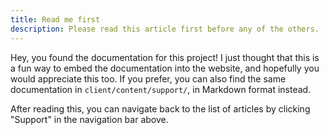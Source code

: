 ```yaml
---
title: Read me first
description: Please read this article first before any of the others.
---
```


Hey, you found the documentation for this project! I just thought that this is a fun way to embed
the documentation into the website, and hopefully you would appreciate this too. If you prefer, you
can also find the same documentation in `client/content/support/`, in Markdown format instead.

After reading this, you can navigate back to the list of articles by clicking "Support" in the
navigation bar above.
